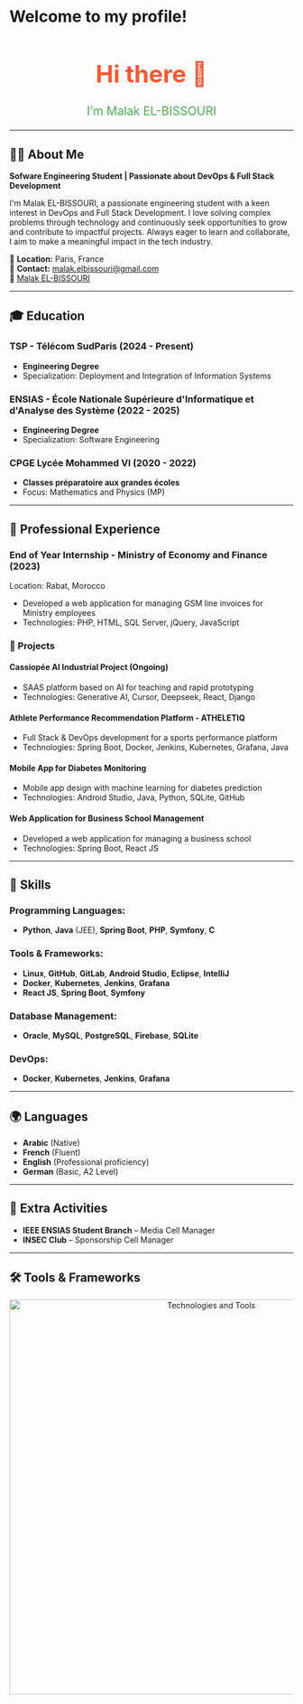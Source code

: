 # Welcome to my profile!

<link href="https://cdn.jsdelivr.net/npm/animate.css@4.1.1/animate.min.css" rel="stylesheet">

<div align="center">
  <h1 class="animate__animated animate__fadeIn animate__delay-1s" style="color: #FF5733; font-size: 3em; animation-duration: 2s;">
    Hi there 👋
  </h1>
  <p class="animate__animated animate__fadeIn animate__delay-2s" style="font-size: 1.5em; animation-duration: 2s; color: #4CAF50;">
    I’m Malak EL-BISSOURI
  </p>
</div>

---
  
## 👩‍💻 About Me

**Sofware Engineering Student | Passionate about DevOps & Full Stack Development**  

I'm Malak EL-BISSOURI, a passionate engineering student with a keen interest in DevOps and Full Stack Development. I love solving complex problems through technology and continuously seek opportunities to grow and contribute to impactful projects. Always eager to learn and collaborate, I aim to make a meaningful impact in the tech industry.

📍 **Location:** Paris, France  
📧 **Contact:** malak.elbissouri@gmail.com  
🔗 [Malak EL-BISSOURI](https://www.linkedin.com/in/malak-el-bissouri-9b764a255/)

---

## 🎓 Education

### TSP - Télécom SudParis (2024 - Present)  
- **Engineering Degree**  
- Specialization: Deployment and Integration of Information Systems

### ENSIAS - École Nationale Supérieure d'Informatique et d'Analyse des Système (2022 - 2025)  
- **Engineering Degree**  
- Specialization: Software Engineering

### CPGE Lycée Mohammed VI (2020 - 2022)  
- **Classes préparatoire aux grandes écoles**  
- Focus: Mathematics and Physics (MP)

---

## 💼 Professional Experience

### **End of Year Internship** - Ministry of Economy and Finance (2023)  
Location: Rabat, Morocco  
- Developed a web application for managing GSM line invoices for Ministry employees  
- Technologies: PHP, HTML, SQL Server, jQuery, JavaScript

### 📁 Projects

#### **Cassiopée AI Industrial Project** (Ongoing)  
- SAAS platform based on AI for teaching and rapid prototyping  
- Technologies: Generative AI, Cursor, Deepseek, React, Django

#### **Athlete Performance Recommendation Platform - ATHELETIQ**  
- Full Stack & DevOps development for a sports performance platform  
- Technologies: Spring Boot, Docker, Jenkins, Kubernetes, Grafana, Java

#### **Mobile App for Diabetes Monitoring**  
- Mobile app design with machine learning for diabetes prediction  
- Technologies: Android Studio, Java, Python, SQLite, GitHub

#### **Web Application for Business School Management**  
- Developed a web application for managing a business school  
- Technologies: Spring Boot, React JS

---

## 🔧 Skills

### Programming Languages:
- **Python**, **Java** (JEE), **Spring Boot**, **PHP**, **Symfony**, **C**

### Tools & Frameworks:
- **Linux**, **GitHub**, **GitLab**, **Android Studio**, **Eclipse**, **IntelliJ**  
- **Docker**, **Kubernetes**, **Jenkins**, **Grafana**  
- **React JS**, **Spring Boot**, **Symfony**

### Database Management:
- **Oracle**, **MySQL**, **PostgreSQL**, **Firebase**, **SQLite**

### DevOps:
- **Docker**, **Kubernetes**, **Jenkins**, **Grafana**

---

## 🌍 Languages

- **Arabic** (Native)  
- **French** (Fluent)  
- **English** (Professional proficiency)  
- **German** (Basic, A2 Level)

---

## 🌟 Extra Activities

- **IEEE ENSIAS Student Branch** – Media Cell Manager  
- **INSEC Club** – Sponsorship Cell Manager

---

## 🛠 Tools & Frameworks

<div align="center">
  <img src="https://skillicons.dev/icons?i=c,unity,eclipse,html,css,js,php,postgresql,vscode,visualstudio,latex,python,java,windows,linux,github,gitlab,androidstudio,mysql,firebase,sqlite,docker,kubernetes,jenkins,symfony" alt="Technologies and Tools" width="700">
</div>



